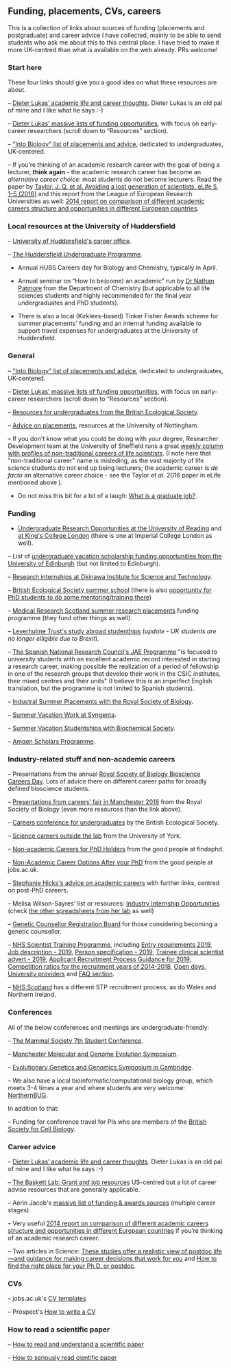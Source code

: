 
## Funding, placements, CVs, careers

This is a collection of links about sources of funding (placements and postgraduate) and career advice I have collected, mainly to be able to send students who ask me about this to this central place. I have tried to make it more UK-centred than what is available on the web already. PRs welcome!

### Start here

These four links should give you a good idea on what these resources are about.

–	[Dieter Lukas’ academic life and career thoughts](https://dieterlukas.github.io/academiccareer.html). Dieter Lukas is an old pal of mine and I like what he says :-)

–	[Dieter Lukas' massive lists of funding opportunities](http://dieterlukas.strikingly.com/), with focus on early-career researchers (scroll down to “Resources” section).

–	["Into Biology" list of placements and advice](http://intobiology.org.uk/summer-vacation-placements/), dedicated to undergraduates, UK-centered.

–	If you’re thinking of an academic research career with the goal of being a lecturer, **think again** - the academic research career has become an _alternative career choice_: most students do not become lecturers. Read the paper by [Taylor, J. Q. et al. Avoiding a lost generation of scientists. eLife 5, 1–5 (2016)](https://elifesciences.org/articles/17393) and this report from the League of European Research Universities as well: [2014 report on comparison of different academic careers structure and opportunities in different European countries](http://www.ub.edu/portal/documents/34829/458399/LERU_AP17_tenure_track_final%5B1%5D.pdf/71d48297-0158-4785-bbcf-b2976575e769).

### Local resources at the University of Huddersfield

–	[University of Huddersfield's career office](https://students.hud.ac.uk/careers/mycareerplus/).

–	[The Huddersfield Undergraduate Programme](https://students.hud.ac.uk/careers/jobsandprofessionalexperience/workexperience/undergraduateinternships/).

- Annual HUBS Careers day for Biology and Chemistry, typically in April.

- Annual seminar on “How to be(come) an academic” run by [Dr Nathan Patmore](https://pure.hud.ac.uk/en/persons/nathan-patmore) from the Department of Chemistry (but applicable to all life sciences students and highly recommended for the final year undergraduates and PhD students).

- There is also a local (Kirklees-based) Tinker Fisher Awards scheme for summer placements' funding and an internal funding available to support travel expenses for undergraduates at the University of Huddersfield.

### General

–	["Into Biology" list of placements and advice](http://intobiology.org.uk/summer-vacation-placements/), dedicated to undergraduates, UK-centered.

–	[Dieter Lukas' massive lists of funding opportunities](http://dieterlukas.strikingly.com/), with focus on early-career researchers (scroll down to “Resources” section).

–	[Resources for undergraduates from the British Ecological Society](https://www.britishecologicalsociety.org/learning-and-resources/career-development/undergraduates/).

–	[Advice on placements](https://www.nottingham.ac.uk/careers/students/work-experience/index.aspx), resources at the University of Nottingham.

–	If you don't know what you could be doing with your degree, Researcher Development team at the University of Sheffield runs a great [weekly column with profiles of non-traditional careers of life scientists](https://thinkaheadsheffield.wordpress.com/tag/sheffvista/). (I note here that "non-traditional career" name is misleding, as the vast majority of life science students do not end up being lecturers; the academic career is _de facto_ an alternative career choice - see the Taylor _et al._ 2016 paper in eLife mentioned above ).

- Do not miss this bit for a bit of a laugh: [What is a graduate job?](https://wonkhe.com/blogs/what-is-a-graduate-job/).

### Funding

- [Undergraduate Research Opportunities at the University of Reading]( http://www.reading.ac.uk/internal/urop/urop_home.aspx) and [at King's College London](https://www.kcl.ac.uk/campuslife/ke/ug-rfs/UGRFS-Home.aspx) (there is one at Imperial College London as well).

–	List of [undergraduate vacation scholarship funding opportunities from the University of Edinburgh](https://www.edinburghneuroscience.ed.ac.uk/undergraduate-vacation-scholarship-funding-opportunities) (but not limited to Edinburgh).

–	[Research internships at Okinawa Institute for Science and Technology](https://groups.oist.jp/grad/research-interns).

–	[British Ecological Society summer school](https://www.britishecologicalsociety.org/learning-and-resources/career-development/summer-school/) (there is also [opportunity for PhD students to do some mentoring/training there](https://www.britishecologicalsociety.org/learning-and-resources/career-development/postgraduates-phds/))

–	[Medical Research Scotland summer research placements](https://medicalresearchscotland.org.uk/applying-for-funding/) funding programme (they fund other things as well).

–	[Leverhulme Trust's study abroad studenthips](https://www.leverhulme.ac.uk/funding/grant-schemes/study-abroad-studentships) (_update - UK students are no longer elligible due to Brexit_).

–	[The Spanish National Research Council's JAE Programme](http://www.csic.es/programa-jae) "is focused to university students with an excellent academic record interested in starting a research career, making possible the realization of a period of fellowship in one of the research groups that develop their work in the CSIC institutes, their mixed centres and their units" (I believe this is an imperfect English translation, but the programme is not limited to Spanish students).

–	[Industral Summer Placements with the Royal Society of Biology](https://www.rsb.org.uk/careers-and-cpd/careers/industrial-summer-placements).

–	[Summer Vacation Work at Syngenta](https://www.syngenta.co.uk/summer-internships).

–	[Summer Vacation Studentships with Biochemical Society](http://www.biochemistry.org/Grants/SummerVacationStudentships.aspx).

–	[Amgen Scholars Programme](http://amgenscholars.com).

### Industry-related stuff and non-academic careers

–	Presentations from the annual [Royal Society of Biology Bioscience Careers Day](http://www.pearltrees.com/mycareer_resourcehub/society-biology-bioscience/id22504187). Lots of advice there on different career paths for broadly defined bioscience students.

–	[Presentations from careers’ fair in Manchester 2018](https://www.rsb.org.uk/careers-and-cpd/careers/bioscience-careers-day/careers-presentations) from the Royal Society of Biology (even more resources than the link above).

–	[Careers conference for undergraduates](https://www.britishecologicalsociety.org/learning-and-resources/career-development/undergraduates/) by the British Ecological Society.

–	[Science careers outside the lab](https://www.york.ac.uk/media/studenthome/workandvolunteering/infosheets/considering/science-careers-outside-the-Lab.pdf) from the University of York.

–	[Non-academic Careers for PhD Holders](https://www.findaphd.com/advice/doing/phd-non-academic-careers.aspx) from the good people at findaphd.

–	[Non-Academic Career Options After your PhD](https://www.jobs.ac.uk/careers-advice/studentships/1998/non-academic-career-options-after-your-phd) from the good people at jobs.ac.uk.

–	[Stephanie Hicks's advice on academic careers](https://github.com/stephaniehicks/classroomNotes/blob/master/academicJobNotes.md) with further links, centred on post-PhD careers.

–	Melisa Wilson-Sayres' list or resources: [Industry Internship Opportunities](https://docs.google.com/spreadsheets/d/1roxLF4_QKXmZPrbzQiEYyWQZBGGR_IJImHYql2uhK1Y/edit#gid=0) (check [the other spreadsheets from her lab](http://www.sexchrlab.org/lab#/funding-and-internships) as well)

–	[Genetic Counsellor Registration Board](http://www.gcrb.org.uk/public/) for those considering becoming a genetic counsellor.

–	[NHS Scientist Training Programme](http://www.nshcs.hee.nhs.uk/join-programme/nhs-scientist-training-programme/about-the-scientist-training-programme), including [Entry requirements 2019](http://www.nshcs.hee.nhs.uk/join-programme/nhs-scientist-training-programme/entry-requirements), [Job description - 2019](http://www.nshcs.hee.nhs.uk/images/stp-recruitment/stp-2019-job-description-v1.pdf),  [Person specification - 2019](http://www.nshcs.hee.nhs.uk/images/stp-recruitment/stp-2019-person-spec-v2.0.pdf),  [Trainee clinical scientist advert - 2019](http://www.nshcs.hee.nhs.uk/images/stp-recruitment/stp-2019-advert.pdf), [Applicant Recruitment Process Guidance for 2019](http://www.nshcs.hee.nhs.uk/images/stp-recruitment/stp-2019-applicant-guidance-v1.0.pdf), [Competition ratios for the recruitment years of 2014-2018](http://www.nshcs.hee.nhs.uk/images/stp-recruitment/stp-competition-ratios-v1-2018.pdf), [Open days](http://www.nshcs.hee.nhs.uk/join-programme/nhs-scientist-training-programme/open-days), [University providers](http://www.nshcs.hee.nhs.uk/join-programme/nhs-scientist-training-programme/university-providers) and [FAQ section](http://www.nshcs.hee.nhs.uk/join-programme/nhs-scientist-training-programme/frequently-asked-questions).

–	[NHS Scotland](https://www.nes.scot.nhs.uk/education-and-training/by-discipline/healthcare-science.aspx) has a different STP recruitment process, as do Wales and Northern Ireland.

### Conferences

All of the below conferences and meetings are undergraduate-friendly:

–	[The Mammal Society 7th Student Conference](http://www.mammal.org.uk/events/the-mammal-society-7th-student-conference/).

–	[Manchester Molecular and Genome Evolution Symposium](https://manchestermage.wordpress.com/).

–	[Evolutionary Genetics and Genomics Symposium in Cambridge](https://evolutionarygeneticsandgenomics.com/registrationevolutionary-genetics-and-genomics-symposium/).

–	We also have a local bioinformatic/computational biology group, which meets 3-4 times a year and where students are very welcome: [NorthernBUG](https://northernbug.github.io).

In addition to that:

–	Funding for conference travel for PIs who are members of the [British Society for Cell Biology](https://bscb.org/competitions-awardsgrants/cob-support-grants/).

### Career advice

–	[Dieter Lukas’ academic life and career thoughts](https://dieterlukas.github.io/academiccareer.html). Dieter Lukas is an old pal of mine and I like what he says :-)

–	[The Baskett Lab: Grant and job resources](http://www.des.ucdavis.edu/faculty/baskett/links/academia.html) US-centred but a lot of career advise resources that are generally applicable.

–	Aerin Jacob's [massive list of funding & awards sources](http://www.aerinjacob.ca/funding--awards.html) (multiple career stages).

–	Very useful [2014 report on comparison of different academic careers structure and opportunities in different European countries](https://www.ub.edu/portal/documents/34829/458399/LERU_AP17_tenure_track_final%5B1%5D.pdf/71d48297-0158-4785-bbcf-b2976575e769) if you’re thinking of an academic research career.

–	Two articles in Science: [These studies offer a realistic view of postdoc life—and guidance for making career decisions that work for you](http://www.sciencemag.org/careers/2018/09/these-studies-offer-realistic-view-postdoc-life-and-guidance-making-career-decisions) and [How to find the right place for your Ph.D. or postdoc](http://www.sciencemag.org/careers/2018/09/how-find-right-place-your-phd-or-postdoc).

### CVs

–	jobs.ac.uk's [CV templates](https://www.jobs.ac.uk/careers-advice/cv-templates)

–	Prospect's [How to write a CV](https://www.prospects.ac.uk/careers-advice/cvs-and-cover-letters/how-to-write-a-cv)

### How to read a scientific paper

–	[How to read and understand a scientific paper](https://violentmetaphors.com/2013/08/25/how-to-read-and-understand-a-scientific-paper-2/)

–	[How to seriously read cientific paper](http://www.sciencemag.org/careers/2016/03/how-seriously-read-scientific-paper)
